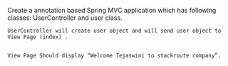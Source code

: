 Create a annotation based Spring MVC application which has following classes: UserController and user class.

    UserController will create user object and will send user object to View Page (index) .


    View Page Should display “Welcome Tejaswini to stackroute company”.
